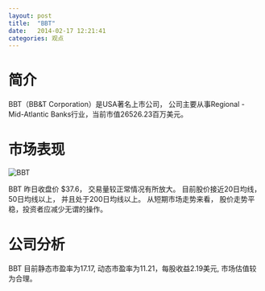 ```yaml
---
layout: post
title:  "BBT"
date:   2014-02-17 12:21:41
categories: 观点
---
```


# 简介
BBT（BB&T Corporation）是USA著名上市公司，
公司主要从事Regional - Mid-Atlantic Banks行业，当前市值26526.23百万美元。

# 市场表现

![BBT](http://finviz.com/chart.ashx?t=BBT&ty=c&ta=1&p=d&s=l)

BBT 昨日收盘价 $37.6，
交易量较正常情况有所放大。
目前股价接近20日均线，
50日均线以上，
并且处于200日均线以上。
从短期市场走势来看，
股价走势平稳，投资者应减少无谓的操作。

# 公司分析
BBT 目前静态市盈率为17.17, 动态市盈率为11.21，每股收益2.19美元,
市场估值较为合理。
